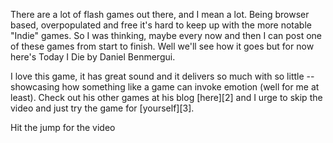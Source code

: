 

There are a lot of flash games out there, and I mean a lot. Being browser based, overpopulated and free it's hard to keep up with the more notable "Indie" games. So I was thinking, maybe every now and then I can post one of these games from start to finish. Well we'll see how it goes but for now here's Today I Die by Daniel Benmergui.



I love this game, it has great sound and it delivers so much with so little -- showcasing how something like a game can invoke emotion (well for me at least). Check out his other games at his blog [here][2] and I urge to skip the video and just try the game for [yourself][3].



Hit the jump for the video






